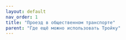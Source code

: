 ```yaml
---
layout: default
nav_order: 1
title: "Проезд в общественном транспорте"
parent: "Где ещё можно использовать Тройку"
---
```


